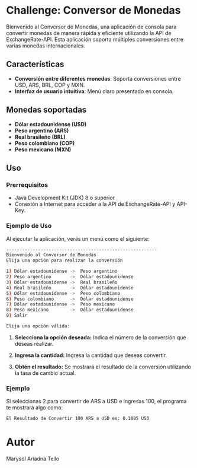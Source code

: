 # Challenge: Conversor de Monedas

Bienvenido al Conversor de Monedas, una aplicación de consola para convertir monedas de manera rápida y eficiente utilizando la API de ExchangeRate-API. 
Esta aplicación soporta múltiples conversiones entre varias monedas internacionales.

## Características

- **Conversión entre diferentes monedas**: Soporta conversiones entre USD, ARS, BRL, COP y MXN.
- **Interfaz de usuario intuitiva**: Menú claro presentado en consola.

## Monedas soportadas

- **Dólar estadounidense (USD)**
- **Peso argentino (ARS)**
- **Real brasileño (BRL)**
- **Peso colombiano (COP)**
- **Peso mexicano (MXN)**

## Uso

### Prerrequisitos

- Java Development Kit (JDK) 8 o superior
- Conexión a Internet para acceder a la API de ExchangeRate-API y API-Key.

### Ejemplo de Uso
Al ejecutar la aplicación, verás un menú como el siguiente:

   ```sh
  ---------------------------------------------------------
Bienvenido al Conversor de Monedas 
Elija una opción para realizar la conversión 

1) Dólar estadounidense ->  Peso argentino 
2) Peso argentino       ->  Dólar estadounidense 
3) Dólar estadounidense ->  Real brasileño 
4) Real brasileño       ->  Dólar estadounidense 
5) Dólar estadounidense ->  Peso colombiano 
6) Peso colombiano      ->  Dólar estadounidense 
7) Dólar estadounidense ->  Peso mexicano 
8) Peso mexicano        ->  Dólar estadounidense 
9) Salir 

Elija una opción válida:
  ```

1. **Selecciona la opción deseada:** Indica el número de la conversión que deseas realizar.

2. **Ingresa la cantidad:** Ingresa la cantidad que deseas convertir.

3. **Obtén el resultado:** Se mostrará el resultado de la conversión utilizando la tasa de cambio actual.

### Ejemplo
Si seleccionas 2 para convertir de ARS a USD e ingresas 100, el programa te mostrará algo como:
```sh
El Resultado de Convertir 100 ARS a USD es: 0.1085 USD
```

# Autor
Marysol Ariadna Tello
